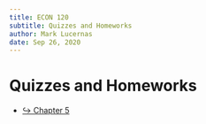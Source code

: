 ```yaml
---
title: ECON 120
subtitle: Quizzes and Homeworks
author: Mark Lucernas
date: Sep 26, 2020
---
```



# Quizzes and Homeworks

- [↪ Chapter 5](ch-5)

